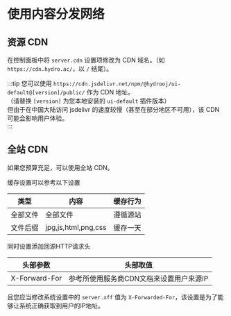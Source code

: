 # 使用内容分发网络

## 资源 CDN

在控制面板中将 `server.cdn` 设置项修改为 CDN 域名。（如 `https://cdn.hydro.ac/`，以 `/` 结尾）。  

:::tip
您可以使用 `https://cdn.jsdelivr.net/npm/@hydrooj/ui-default@[version]/public/` 作为 CDN 地址。  
（请替换 `[version]` 为您本地安装的 `ui-default` 插件版本）  
但由于在中国大陆访问 jsdelivr 的速度较慢（甚至在部分地区不可用），该 CDN 可能会影响用户体验。  
:::

## 全站 CDN

如果您预算充足，可以使用全站 CDN。

缓存设置可以参考以下设置

| 类型     | 内容                | 缓存行为 |
| -------- | ------------------- | -------- |
| 全部文件 | 全部文件            | 遵循源站 |
| 文件后缀 | jpg,js,html,png,css | 缓存一天 |

同时设置添加回源HTTP请求头

| 头部参数      | 头部取值                              |
| ------------- | ------------------------------------- |
| X-Forward-For | 参考所使用服务商CDN文档来设置用户来源IP |

且您应当修改系统设置中的 `server.xff` 值为 `X-Forwarded-For`，该设置是为了能够让系统正确获取到用户的IP地址。

